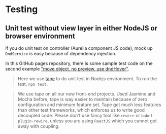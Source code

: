 # Testing

## Unit test without view layer in either NodeJS or browser environment

If you do unit test on controller (Aurelia component JS code), mock up `DndService` is easy because of dependency injection.

In this GitHub pages repository, there is some sample test code on the second example ["move object, no preview, use dndHover"](#/simple-move-hover-no-preview).

> Here we use [tape](#/https://github.com/substack/tape) to do unit test in Nodejs environment. To run the test, `npm test`.

> We use tape on all our new front-end projects. Used Jasmine and Mocha before, tape is way easier to maintain because of zero configuration and minimum feature set. Tape got much less features than other test frameworks, which enforces us to write good decoupled code. Please don't use fancy tool like `rewire` or `babel-plugin-rewire`, unless you are using `ReactJS` which you cannot get away with coupling.
